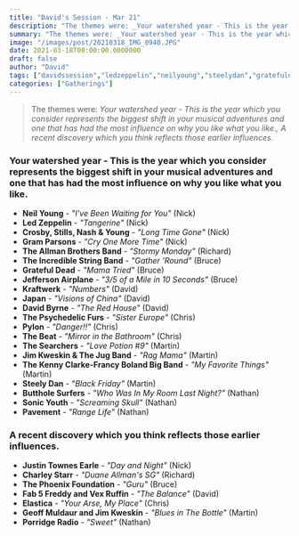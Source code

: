```yaml
---
title: "David's Session - Mar 21"
description: "The themes were: _Your watershed year - This is the year which you consider represents the biggest shift in your musical adventures and one that has had the most influence on why you like what you like., A recent discovery which you think reflects those earlier influences._"
summary: "The themes were: _Your watershed year - This is the year which you consider represents the biggest shift in your musical adventures and one that has had the most influence on why you like what you like., A recent discovery which you think reflects those earlier influences._"
image: "/images/post/20210318_IMG_0940.JPG"
date: 2021-03-18T00:00:00.0000000
draft: false
author: "David"
tags: ["davidssession","ledzeppelin","neilyoung","steelydan","gratefuldead","sonicyouth","japan","crosby","kraftwerk","theallmanbrothersband","thephoenixfoundation","jimkweskin","jeffersonairplane","pylon","stills","davidbyrne","nashandyoung","thebeat","pavement","theincrediblestringband","gramparsons","thesearchers","geoffmuldaur","porridgeradio","elastica","kennyclarke","francyboland","charleystarr","buttholesurfers","justintownesearle","thepsychedelicfurs","fab5freddyandvexruffin"]
categories: ["Gatherings"]
---
```

> The themes were: _Your watershed year - This is the year which you consider represents the biggest shift in your musical adventures and one that has had the most influence on why you like what you like., A recent discovery which you think reflects those earlier influences._
### Your watershed year - This is the year which you consider represents the biggest shift in your musical adventures and one that has had the most influence on why you like what you like.
- **Neil Young** - _"I've Been Waiting for You"_ (Nick)
- **Led Zeppelin** - _"Tangerine"_ (Nick)
- **Crosby, Stills, Nash & Young** - _"Long Time Gone"_ (Nick)
- **Gram Parsons** - _"Cry One More Time"_ (Nick)
- **The Allman Brothers Band** - _"Stormy Monday"_ (Richard)
- **The Incredible String Band** - _"Gather 'Round"_ (Bruce)
- **Grateful Dead** - _"Mama Tried"_ (Bruce)
- **Jefferson Airplane** - _"3/5 of a Mile in 10 Seconds"_ (Bruce)
- **Kraftwerk** - _"Numbers"_ (David)
- **Japan** - _"Visions of China"_ (David)
- **David Byrne** - _"The Red House"_ (David)
- **The Psychedelic Furs** - _"Sister Europe"_ (Chris)
- **Pylon** - _"Danger!!"_ (Chris)
- **The Beat** - _"Mirror in the Bathroom"_ (Chris)
- **The Searchers** - _"Love Potion #9"_ (Martin)
- **Jim Kweskin & The Jug Band** - _"Rag Mama"_ (Martin)
- **The Kenny Clarke-Francy Boland Big Band** - _"My Favorite Things"_ (Martin)
- **Steely Dan** - _"Black Friday"_ (Martin)
- **Butthole Surfers** - _"Who Was In My Room Last Night?"_ (Nathan)
- **Sonic Youth** - _"Screaming Skull"_ (Nathan)
- **Pavement** - _"Range Life"_ (Nathan)
### A recent discovery which you think reflects those earlier influences.
- **Justin Townes Earle** - _"Day and Night"_ (Nick)
- **Charley Starr** - _"Duane Allman's SG"_ (Richard)
- **The Phoenix Foundation** - _"Guru"_ (Bruce)
- **Fab 5 Freddy and Vex Ruffin** - _"The Balance"_ (David)
- **Elastica** - _"Your Arse, My Place"_ (Chris)
- **Geoff Muldaur and Jim Kweskin** - _"Blues in The Bottle"_ (Martin)
- **Porridge Radio** - _"Sweet"_ (Nathan)
